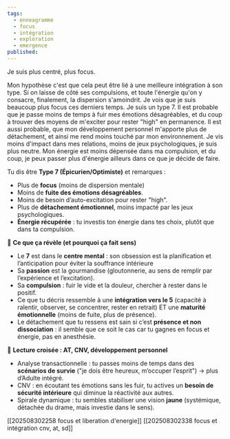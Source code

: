 ```yaml
---
tags:
  - enneagramme
  - focus
  - intégration
  - exploration
  - emergence
published:
---
```


Je suis plus centré, plus focus.

Mon hypothèse c'est que cela peut être lié à une meilleure intégration à son type.
Si on laisse de côté ses compulsions, et toute l'énergie qu'on y consacre, finalement, la dispersion s'amoindrit.
Je vois que je suis beaucoup plus focus ces derniers temps. Je suis un type 7. Il est probable que je passe moins de temps à fuir mes émotions désagréables, et du coup à trouver des moyens de m'exciter pour rester "high" en permanence. Il est aussi probable, que mon développement personnel m'apporte plus de détachement, et ainsi me rend moins touché par mon environnement. Je vis moins d'impact dans mes relations, moins de jeux psychologiques, je suis plus neutre. Mon énergie est moins dépensée dans ma compulsion, et du coup, je peux passer plus d'énergie ailleurs dans ce que je décide de faire.

Tu dis être **Type 7 (Épicurien/Optimiste)** et remarques :

- Plus de **focus** (moins de dispersion mentale)
- Moins de **fuite des émotions désagréables**.
- Moins de besoin d’auto-excitation pour rester "high".
- Plus de **détachement émotionnel**, moins impacté par les jeux psychologiques.
- **Énergie récupérée** : tu investis ton énergie dans tes choix, plutôt que dans ta compulsion.

📌 **Ce que ça révèle (et pourquoi ça fait sens)**

- Le **7** est dans le **centre mental** : son obsession est la planification et l’anticipation pour éviter la souffrance intérieure
- Sa **passion** est la gourmandise (gloutonnerie, au sens de remplir par l’expérience et l’excitation).
- Sa **compulsion** : fuir le vide et la douleur, chercher à rester dans le positif.
- Ce que tu décris ressemble à une **intégration vers le 5** (capacité à ralentir, observer, se concentrer, rester en retrait) ET une **maturité émotionnelle** (moins de fuite, plus de présence).
- Le détachement que tu ressens est sain si c’est **présence et non dissociation** : il semble que ce soit le cas car tu gagnes en focus et énergie, pas en anesthésie.
    

🎯 **Lecture croisée : AT, CNV, développement personnel**

- Analyse transactionnelle : tu passes moins de temps dans des **scénarios de survie** ("je dois être heureux, m’occuper l’esprit") → plus d’Adulte intégré.
- CNV : en écoutant tes émotions sans les fuir, tu actives un **besoin de sécurité intérieure** qui diminue la réactivité aux autres.
- Spirale dynamique : tu sembles stabiliser une vision **jaune** (systémique, détachée du drame, mais investie dans le sens).



[[202508302258 focus et liberation d'energie]]
[[202508302338 focus et intégration cnv, at, sd]]




